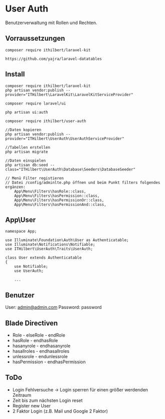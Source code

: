 # User Auth
Benutzerverwaltung mit Rollen und Rechten.

## Vorraussetzungen
```
composer require ithilbert/laravel-kit

https://github.com/yajra/laravel-datatables
```

## Install
```
composer require ithilbert/laravel-kit
php artisan vendor:publish --provider="ITHilbert\LaravelKit\LaravelKitServiceProvider"

composer require laravel/ui

php artisan ui:auth

composer require ithilbert/user-auth

//Daten kopieren
php artisan vendor:publish --provider="ITHilbert\UserAuth\UserAuthServiceProvider"

//Tabellen erstellen
php artisan migrate

//Daten einspielen
php artisan db:seed --class="ITHilbert\UserAuth\Database\Seeders\DatabaseSeeder"

// Menü Filter registieren
// Datei /config/adminlte.php öffnen und beim Punkt filters folgendes ergänzen:
    App\Menu\Filters\hasRole::class,
    App\Menu\Filters\hasPermission::class,
    App\Menu\Filters\hasPermissionOr::class,
    App\Menu\Filters\hasPermissionAnd::class,
```

## App\User
```
namespace App;

use Illuminate\Foundation\Auth\User as Authenticatable;
use Illuminate\Notifications\Notifiable;
use ITHilbert\UserAuth\Traits\UserAuth;

class User extends Authenticatable
{
    use Notifiable;
    use UserAuth;

    ...
```


## Benutzer
User: admin@admin.com
Password: password


## Blade Directiven
- Role - elseRole - endRole
- hasRole - endhasRole
- hasanyrole - endhasanyrole
- hasallroles - endhasallroles
- unlessrole - endunlessrole
- hasPermission - endhasPermission


## ToDo
- Login Fehlversuche -> Login sperren für einen größer werdenden Zeitraum
- Zeit bis zum nächsten Login reset
- Register new User
- 2 Faktor Login (z.B. Mail und Google 2 Faktor)
